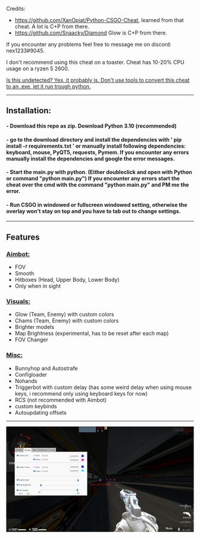 Credits: 
- https://github.com/XanOpiat/Python-CSGO-Cheat, learned from that cheat. A lot is C+P from there.
- https://github.com/Snaacky/Diamond Glow is C+P from there.

If you encounter any problems feel free to message me on discord: nex1233#9045.

I don't recommend using this cheat on a toaster. Cheat has 10-20% CPU usage on a ryzen 5 2600.

<ins> Is this undetected? Yes, it probably is. Don't use tools to convert this cheat to an .exe, let it run trough python. </ins>

****
## Installation:
#### - Download this repo as zip. Download Python 3.10 (recommended)
#### - go to the download directory and install the dependencies with ' pip install -r requirements.txt ' or manually install following dependencies: keyboard, mouse, PyQT5, requests, Pymem. If you encounter any errors manually install the dependencies and google the error messages.
#### - Start the main.py with python. (Either doubleclick and open with Python or command "python main.py") If you encounter any errors start the cheat over the cmd with the command "python main.py" and PM me the error.
#### - Run CSGO in windowed or fullscreen windowed setting, otherwise the overlay won't stay on top and you have to tab out to change settings.

****
## Features
### <ins> Aimbot: </ins>
- FOV
- Smooth
- Hitboxes (Head, Upper Body, Lower Body)
- Only when in sight

### <ins> Visuals: </ins>
- Glow (Team, Enemy) with custom colors
- Chams (Team, Enemy) with custom colors
- Brighter models
- Map Brightness (experimental, has to be reset after each map)
- FOV Changer

### <ins> Misc: </ins>
- Bunnyhop and Autostrafe
- Configloader
- Nohands
- Triggerbot with custom delay (has some weird delay when using mouse keys, i recommend only using keyboard keys for now)
- RCS (not recommended with Aimbot)
- custom keybinds
- Autoupdating offsets
****

![alt text](https://raw.githubusercontent.com/kurtn3x/CSGOExternal/main/settings/showcase_screenshots/Showcase.png)
